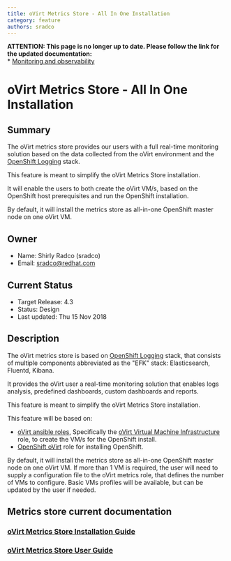 ```yaml
---
title: oVirt Metrics Store - All In One Installation
category: feature
authors: sradco
---
```

<div class="alert alert-warning">
  <strong>ATTENTION: This page is no longer up to date. Please follow the link for the updated documentation:</strong>
  <br/>
  * <a href="/documentation/administration_guide/#monitoring_and_observability">Monitoring and observability</a>
</div>

# oVirt Metrics Store - All In One Installation

## Summary

The oVirt metrics store provides our users with a full real-time monitoring solution
based on the data collected from the oVirt environment and the [OpenShift Logging](https://github.com/openshift/origin-aggregated-logging) stack.

This feature is meant to simplify the oVirt Metrics Store installation.

It will enable the users to both create the oVirt VM/s, based on the OpenShift host prerequisites
and run the OpenShift installation.

By default, it will install the metrics store as all-in-one OpenShift master node on one oVirt VM.

## Owner

*   Name: Shirly Radco (sradco)
*   Email: <sradco@redhat.com>

## Current Status

*   Target Release: 4.3
*   Status: Design
*   Last updated: Thu 15 Nov 2018

## Description

The oVirt metrics store is based on [OpenShift Logging](https://github.com/openshift/origin-aggregated-logging) stack, that consists of multiple components abbreviated as the "EFK" stack: Elasticsearch, Fluentd, Kibana.

It provides the oVirt user a real-time monitoring solution that enables logs analysis, predefined dashboards, custom dashboards and reports.

This feature is meant to simplify the oVirt Metrics Store installation.

This feature will be based on:
 - [oVirt ansible roles](https://github.com/oVirt/ovirt-ansible), Specifically the [oVirt Virtual Machine Infrastructure](https://github.com/oVirt/ovirt-ansible-vm-infra) role,
to create the VM/s for the OpenShift install.
 - [OpenShift oVirt](https://github.com/openshift/openshift-ansible/tree/master/roles/openshift_ovirt) role for installing OpenShift.

By default, it will install the metrics store as all-in-one OpenShift master node on one oVirt VM.
If more than 1 VM is required, the user will need to supply a configuration file to the oVirt metrics role, that defines the number of VMs to configure.
Basic VMs profiles will be available, but can be updated by the user if needed.


## Metrics store current documentation

### [oVirt Metrics Store Installation Guide](/documentation/metrics-install-guide/metrics_store_installation_guide)
### [oVirt Metrics Store User Guide](/documentation/metrics-user-guide/metrics-user-guide)
